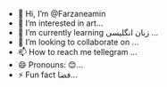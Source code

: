 - 👋 Hi, I’m @Farzaneamin
- 👀 I’m interested in art...
- 🌱 I’m currently learning زبان انگلیسی ...
- 💞️ I’m looking to collaborate on ...
- 📫 How to reach me tellegram ...
- 😄 Pronouns: 😊...
- ⚡ Fun fact فضا...

<!---
Farzaneamin/Farzaneamin is a ✨ special ✨ repository because its `README.md` (this file) appears on your GitHub profile.
You can click the Preview link to take a look at your changes.
--->
